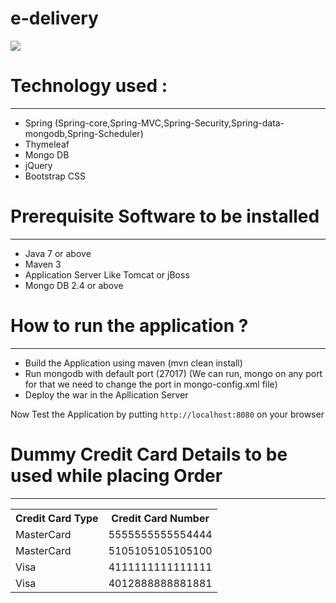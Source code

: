 # e-delivery

<a href="https://travis-ci.org/cooligc/e-Delivery"><img src="https://travis-ci.org/cooligc/e-Delivery.svg?branch=master"/></a>
# Technology used :
---
- Spring (Spring-core,Spring-MVC,Spring-Security,Spring-data-mongodb,Spring-Scheduler) 
- Thymeleaf 
- Mongo DB 
- jQuery 
- Bootstrap CSS 
 

# Prerequisite Software to be installed
---
 
- Java 7 or above 
- Maven 3 
- Application Server Like Tomcat or jBoss 
- Mongo DB 2.4 or above 
 
# How to run the application ?
---
 
- Build the Application using maven (mvn clean install) 
- Run mongodb with default port (27017) (We can run, mongo on any port for that we need to change the port in mongo-config.xml file) 
- Deploy the war in the Apllication Server 
 
Now Test the Application by putting <code>http://localhost:8080</code> on your browser

# Dummy Credit Card Details to be used while placing Order
---
<table>
<tr>
  <th>Credit Card Type</th>
  <th>Credit Card Number</th>
</tr>
<tr>
  <td>MasterCard	</td>
  <td>5555555555554444</td>
<tr>
   <td>MasterCard	</td>
   <td>5105105105105100</td>
<tr>
  <td>Visa	</td></td>
  <td>4111111111111111</td>
<tr>
  <td>Visa	</td>
  <td>4012888888881881</td>
</tr>
</table>
